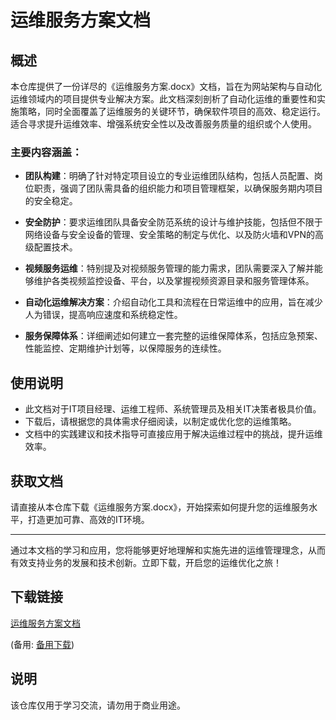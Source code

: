 # 运维服务方案文档

## 概述

本仓库提供了一份详尽的《运维服务方案.docx》文档，旨在为网站架构与自动化运维领域内的项目提供专业解决方案。此文档深刻剖析了自动化运维的重要性和实施策略，同时全面覆盖了运维服务的关键环节，确保软件项目的高效、稳定运行。适合寻求提升运维效率、增强系统安全性以及改善服务质量的组织或个人使用。

### 主要内容涵盖：

- **团队构建**：明确了针对特定项目设立的专业运维团队结构，包括人员配置、岗位职责，强调了团队需具备的组织能力和项目管理框架，以确保服务期内项目的安全稳定。

- **安全防护**：要求运维团队具备安全防范系统的设计与维护技能，包括但不限于网络设备与安全设备的管理、安全策略的制定与优化、以及防火墙和VPN的高级配置技术。

- **视频服务运维**：特别提及对视频服务管理的能力需求，团队需要深入了解并能够维护各类视频监控设备、平台，以及掌握视频资源目录和服务管理体系。

- **自动化运维解决方案**：介绍自动化工具和流程在日常运维中的应用，旨在减少人为错误，提高响应速度和系统稳定性。

- **服务保障体系**：详细阐述如何建立一套完整的运维保障体系，包括应急预案、性能监控、定期维护计划等，以保障服务的连续性。

## 使用说明

- 此文档对于IT项目经理、运维工程师、系统管理员及相关IT决策者极具价值。
- 下载后，请根据您的具体需求仔细阅读，以制定或优化您的运维策略。
- 文档中的实践建议和技术指导可直接应用于解决运维过程中的挑战，提升运维效率。

## 获取文档

请直接从本仓库下载《运维服务方案.docx》，开始探索如何提升您的运维服务水平，打造更加可靠、高效的IT环境。

---

通过本文档的学习和应用，您将能够更好地理解和实施先进的运维管理理念，从而有效支持业务的发展和技术创新。立即下载，开启您的运维优化之旅！

## 下载链接
[运维服务方案文档]() 

(备用: [备用下载](https://pan.baidu.com/s/1q2CaJ4cMcMWQvsMeWGwKLQ?pwd=1234))

## 说明

该仓库仅用于学习交流，请勿用于商业用途。
